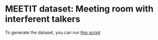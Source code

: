 # MEETIT dataset: Meeting room with interferent talkers
To generate the dataset, you can run [this script](../generate_meetit.sh)
